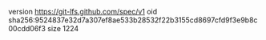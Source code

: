 version https://git-lfs.github.com/spec/v1
oid sha256:9524837e32d7a307ef8ae533b28532f22b3155cd8697cfd9f3e9b8c00cdd06f3
size 1224
